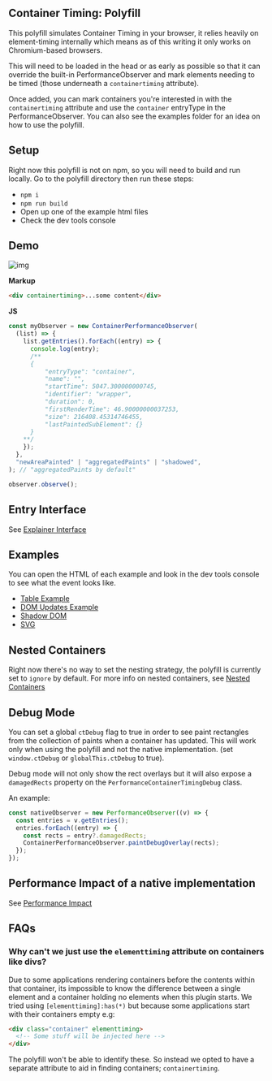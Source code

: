 ## Container Timing: Polyfill

This polyfill simulates Container Timing in your browser, it relies heavily on element-timing internally which means as of this writing it only works on Chromium-based browsers.

This will need to be loaded in the head or as early as possible so that it can override the built-in PerformanceObserver and mark elements needing to be timed (those underneath a `containertiming` attribute).

Once added, you can mark containers you're interested in with the `containertiming` attribute and use the `container` entryType in the PerformanceObserver. You can also see the examples folder for an idea on how to use the polyfill.

## Setup

Right now this polyfill is not on npm, so you will need to build and run locally. Go to the polyfill directory then run these steps:

- `npm i`
- `npm run build`
- Open up one of the example html files
- Check the dev tools console

## Demo

![img](../docs/img/container-timing-demo.gif)

**Markup**

```html
<div containertiming>...some content</div>
```

**JS**

```js
const myObserver = new ContainerPerformanceObserver(
  (list) => {
    list.getEntries().forEach((entry) => {
      console.log(entry);
      /**
      {
          "entryType": "container",
          "name": "",
          "startTime": 5047.300000000745,
          "identifier": "wrapper",
          "duration": 0,
          "firstRenderTime": 46.90000000037253,
          "size": 216408.45314746455,
          "lastPaintedSubElement": {}
      }
    **/
    });
  },
  "newAreaPainted" | "aggregatedPaints" | "shadowed",
); // "aggregatedPaints by default"

observer.observe();
```

## Entry Interface

See [Explainer Interface](../readme.md#performancecontainertiming)

## Examples

You can open the HTML of each example and look in the dev tools console to see what the event looks like.

- [Table Example](./examples/table/table.html)
- [DOM Updates Example](./examples/adding-content/index.html)
- [Shadow DOM](./examples/shadow-dom/index.html)
- [SVG](./examples/svg/index.html)

## Nested Containers

Right now there's no way to set the nesting strategy, the polyfill is currently set to `ignore` by default.
For more info on nested containers, see [Nested Containers](../README.md#nested-container-roots)

## Debug Mode

You can set a global `ctDebug` flag to true in order to see paint rectangles from the collection of paints when a container has updated. This will work only when using the polyfill and not the native implementation.
(set `window.ctDebug` or `globalThis.ctDebug` to true).

Debug mode will not only show the rect overlays but it will also expose a `damagedRects` property on the `PerformanceContainerTimingDebug` class.

An example:

```js
const nativeObserver = new PerformanceObserver((v) => {
  const entries = v.getEntries();
  entries.forEach((entry) => {
    const rects = entry?.damagedRects;
    ContainerPerformanceObserver.paintDebugOverlay(rects);
  });
});
```

## Performance Impact of a native implementation

See [Performance Impact](./performance-impact.md)

## FAQs

### Why can't we just use the `elementtiming` attribute on containers like divs?

Due to some applications rendering containers before the contents within that container, its impossible to know the difference between a single element and a container holding no elements when this plugin starts. We tried using `[elementtiming]:has(*)` but because some applications start with their containers empty e.g:

```html
<div class="container" elementtiming>
  <!-- Some stuff will be injected here -->
</div>
```

The polyfill won't be able to identify these. So instead we opted to have a separate attribute to aid in finding containers; `containertiming`.
